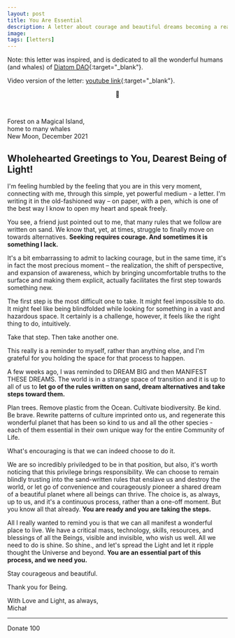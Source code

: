 ```yaml
---
layout: post
title: You Are Essential
description: A letter about courage and beautiful dreams becoming a reality because of you. You are **essential**.
image: 
tags: [letters]
---
```


Note: this letter was inspired, and is dedicated to all the wonderful humans (and whales) of [Diatom DAO](https://diatom.fund/){:target="_blank"}.

Video version of the letter: [youtube link](https://youtu.be/pGoRKBulj9Q){:target="_blank"}.

<p align="center">🐋</p><br>

Forest on a Magical Island,<br>
home to many whales<br> 
New Moon, December 2021

## Wholehearted Greetings to You, Dearest Being of Light!

I'm feeling humbled by the feeling that you are in this very moment, connecting with me, through this simple, yet powerful medium - a letter. I'm writing it in the old-fashioned way – on paper, with a pen, which is one of the best way I know to open my heart and speak freely.

You see, a friend just pointed out to me, that many rules that we follow are written on sand. We know that, yet, at times, struggle to finally move on towards alternatives. **Seeking requires courage. And sometimes it is something I lack.**

It's a bit embarrassing to admit to lacking courage, but in the same time, it's in fact the most precious moment – the realization, the shift of perspective, and expansion of awareness, which by bringing uncomfortable truths to the surface and making them explicit, actually facilitates the first step towards something new.

The first step is the most difficult one to take. It might feel impossible to do. It might feel like being blindfolded while looking for something in a vast and hazardous space. It certainly is a challenge, however, it feels like the right thing to do, intuitively.

Take that step. Then take another one.

This really is a reminder to myself, rather than anything else, and I'm grateful for you holding the space for that process to happen.

A few weeks ago, I was reminded to DREAM BIG and then MANIFEST THESE DREAMS. The world is in a strange space of transition and it is up to all of us to **let go of the rules written on sand, dream alternatives and take steps toward them.**

Plan trees. Remove plastic from the Ocean. Cultivate biodiversity. Be kind. Be brave. Rewrite patterns of culture imprinted onto us, and regenerate this wonderful planet that has been so kind to us and all the other species - each of them essential in their own unique way for the entire Community of Life.

What's encouraging is that we can indeed choose to do it.

We are so incredibly priviledged to be in that position, but also, it's worth noticing that this privilege brings responsibility. We can choose to remain blindly trusting into the sand-written rules that enslave us and destroy the world, or let go of convenience and courageously pioneer a shared dream of a beautiful planet where all beings can thrive. The choice is, as always, up to us, and it's a continuous process, rather than a one-off moment. But you know all that already. **You are ready and you are taking the steps.**

All I really wanted to remind you is that we can all manifest a wonderful place to live. We have a critical mass, technology, skills, resources, and blessings of all the Beings, visible and invisible, who wish us well. All we need to do is shine. So shine., and let's spread the Light and let it ripple thought the Universe and beyond. **You are an essential part of this process, and we need you.**

Stay courageous and beautiful.

Thank you for Being.

With Love and Light, as always,<br>
Michał

<hr>
Donate 100
